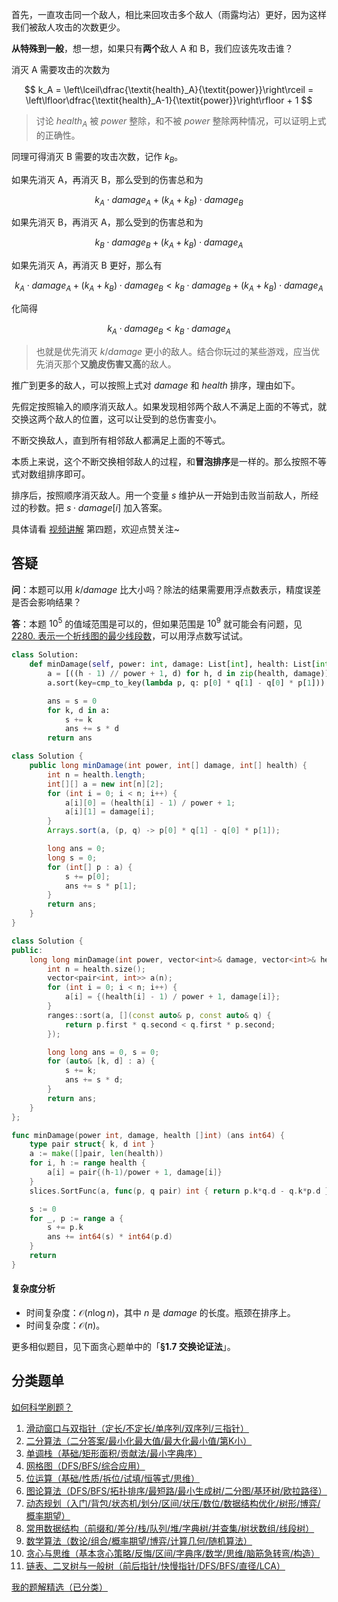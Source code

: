 首先，一直攻击同一个敌人，相比来回攻击多个敌人（雨露均沾）更好，因为这样我们被敌人攻击的次数更少。

**从特殊到一般**，想一想，如果只有**两个**敌人 A 和 B，我们应该先攻击谁？

消灭 A 需要攻击的次数为

$$
k_A = \left\lceil\dfrac{\textit{health}_A}{\textit{power}}\right\rceil = \left\lfloor\dfrac{\textit{health}_A-1}{\textit{power}}\right\rfloor + 1
$$

> 讨论 $\textit{health}_A$ 被 $\textit{power}$ 整除，和不被 $\textit{power}$ 整除两种情况，可以证明上式的正确性。

同理可得消灭 B 需要的攻击次数，记作 $k_B$。

如果先消灭 A，再消灭 B，那么受到的伤害总和为

$$
k_A\cdot \textit{damage}_A + (k_A+k_B)\cdot \textit{damage}_B
$$

如果先消灭 B，再消灭 A，那么受到的伤害总和为

$$
k_B\cdot \textit{damage}_B + (k_A+k_B)\cdot \textit{damage}_A
$$

如果先消灭 A，再消灭 B 更好，那么有

$$
k_A\cdot \textit{damage}_A + (k_A+k_B)\cdot \textit{damage}_B < k_B\cdot \textit{damage}_B + (k_A+k_B)\cdot \textit{damage}_A
$$

化简得

$$
k_A\cdot \textit{damage}_B < k_B\cdot \textit{damage}_A
$$

> 也就是优先消灭 $k/\textit{damage}$ 更小的敌人。结合你玩过的某些游戏，应当优先消灭那个**又脆皮伤害又高**的敌人。

推广到更多的敌人，可以按照上式对 $\textit{damage}$ 和 $\textit{health}$ 排序，理由如下。

先假定按照输入的顺序消灭敌人。如果发现相邻两个敌人不满足上面的不等式，就交换这两个敌人的位置，这可以让受到的总伤害变小。

不断交换敌人，直到所有相邻敌人都满足上面的不等式。

本质上来说，这个不断交换相邻敌人的过程，和**冒泡排序**是一样的。那么按照不等式对数组排序即可。

排序后，按照顺序消灭敌人。用一个变量 $s$ 维护从一开始到击败当前敌人，所经过的秒数。把 $s\cdot \textit{damage}[i]$ 加入答案。

具体请看 [视频讲解](https://www.bilibili.com/video/BV1ajHYeoEG5/) 第四题，欢迎点赞关注~

## 答疑

**问**：本题可以用 $k/\textit{damage}$ 比大小吗？除法的结果需要用浮点数表示，精度误差是否会影响结果？

**答**：本题 $10^5$ 的值域范围是可以的，但如果范围是 $10^9$ 就可能会有问题，见 [2280. 表示一个折线图的最少线段数](https://leetcode.cn/problems/minimum-lines-to-represent-a-line-chart/)，可以用浮点数写试试。

```py [sol-Python3]
class Solution:
    def minDamage(self, power: int, damage: List[int], health: List[int]) -> int:
        a = [((h - 1) // power + 1, d) for h, d in zip(health, damage)]
        a.sort(key=cmp_to_key(lambda p, q: p[0] * q[1] - q[0] * p[1]))

        ans = s = 0
        for k, d in a:
            s += k
            ans += s * d
        return ans
```

```java [sol-Java]
class Solution {
    public long minDamage(int power, int[] damage, int[] health) {
        int n = health.length;
        int[][] a = new int[n][2];
        for (int i = 0; i < n; i++) {
            a[i][0] = (health[i] - 1) / power + 1;
            a[i][1] = damage[i];
        }
        Arrays.sort(a, (p, q) -> p[0] * q[1] - q[0] * p[1]);

        long ans = 0;
        long s = 0;
        for (int[] p : a) {
            s += p[0];
            ans += s * p[1];
        }
        return ans;
    }
}
```

```cpp [sol-C++]
class Solution {
public:
    long long minDamage(int power, vector<int>& damage, vector<int>& health) {
        int n = health.size();
        vector<pair<int, int>> a(n);
        for (int i = 0; i < n; i++) {
            a[i] = {(health[i] - 1) / power + 1, damage[i]};
        }
        ranges::sort(a, [](const auto& p, const auto& q) {
            return p.first * q.second < q.first * p.second;
        });

        long long ans = 0, s = 0;
        for (auto& [k, d] : a) {
            s += k;
            ans += s * d;
        }
        return ans;
    }
};
```

```go [sol-Go]
func minDamage(power int, damage, health []int) (ans int64) {
	type pair struct{ k, d int }
	a := make([]pair, len(health))
	for i, h := range health {
		a[i] = pair{(h-1)/power + 1, damage[i]}
	}
	slices.SortFunc(a, func(p, q pair) int { return p.k*q.d - q.k*p.d })

	s := 0
	for _, p := range a {
		s += p.k
		ans += int64(s) * int64(p.d)
	}
	return
}
```

#### 复杂度分析

- 时间复杂度：$\mathcal{O}(n\log n)$，其中 $n$ 是 $\textit{damage}$ 的长度。瓶颈在排序上。
- 时间复杂度：$\mathcal{O}(n)$。

更多相似题目，见下面贪心题单中的「**§1.7 交换论证法**」。

## 分类题单

[如何科学刷题？](https://leetcode.cn/circle/discuss/RvFUtj/)

1. [滑动窗口与双指针（定长/不定长/单序列/双序列/三指针）](https://leetcode.cn/circle/discuss/0viNMK/)
2. [二分算法（二分答案/最小化最大值/最大化最小值/第K小）](https://leetcode.cn/circle/discuss/SqopEo/)
3. [单调栈（基础/矩形面积/贡献法/最小字典序）](https://leetcode.cn/circle/discuss/9oZFK9/)
4. [网格图（DFS/BFS/综合应用）](https://leetcode.cn/circle/discuss/YiXPXW/)
5. [位运算（基础/性质/拆位/试填/恒等式/思维）](https://leetcode.cn/circle/discuss/dHn9Vk/)
6. [图论算法（DFS/BFS/拓扑排序/最短路/最小生成树/二分图/基环树/欧拉路径）](https://leetcode.cn/circle/discuss/01LUak/)
7. [动态规划（入门/背包/状态机/划分/区间/状压/数位/数据结构优化/树形/博弈/概率期望）](https://leetcode.cn/circle/discuss/tXLS3i/)
8. [常用数据结构（前缀和/差分/栈/队列/堆/字典树/并查集/树状数组/线段树）](https://leetcode.cn/circle/discuss/mOr1u6/)
9. [数学算法（数论/组合/概率期望/博弈/计算几何/随机算法）](https://leetcode.cn/circle/discuss/IYT3ss/)
10. [贪心与思维（基本贪心策略/反悔/区间/字典序/数学/思维/脑筋急转弯/构造）](https://leetcode.cn/circle/discuss/g6KTKL/)
11. [链表、二叉树与一般树（前后指针/快慢指针/DFS/BFS/直径/LCA）](https://leetcode.cn/circle/discuss/K0n2gO/)

[我的题解精选（已分类）](https://github.com/EndlessCheng/codeforces-go/blob/master/leetcode/SOLUTIONS.md)
